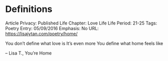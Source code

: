 # Definitions

Article Privacy: Published
Life Chapter: Love Life
Life Period: 21-25
Tags: Poetry
Entry: 05/09/2016
Emphasis: No
URL: https://lisajytan.com/poetry/home/

You don’t define what love is
It’s even more
You define what home feels like

– Lisa T., You’re Home